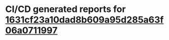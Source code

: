 # CI/CD generated reports for [1631cf23a10dad8b609a95d285a63f06a0711997](https://github.com/hydephp/develop/commit/1631cf23a10dad8b609a95d285a63f06a0711997)
